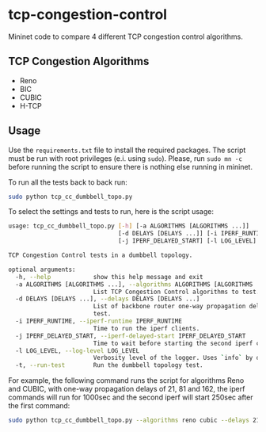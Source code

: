 tcp-congestion-control
======================

Mininet code to compare 4 different TCP congestion control algorithms.

TCP Congestion Algorithms
-------------------------

* Reno
* BIC
* CUBIC
* H-TCP


Usage
-----

Use the `requirements.txt` file to install the required packages. The script must be run with root privileges (e.i.
using `sudo`). Please, run `sudo mn -c` before running the script to ensure there is nothing else running in mininet.

To run all the tests back to back run:

```bash
sudo python tcp_cc_dumbbell_topo.py
```

To select the settings and tests to run, here is the script usage:

```bash
usage: tcp_cc_dumbbell_topo.py [-h] [-a ALGORITHMS [ALGORITHMS ...]]
                               [-d DELAYS [DELAYS ...]] [-i IPERF_RUNTIME]
                               [-j IPERF_DELAYED_START] [-l LOG_LEVEL] [-t]

TCP Congestion Control tests in a dumbbell topology.

optional arguments:
  -h, --help            show this help message and exit
  -a ALGORITHMS [ALGORITHMS ...], --algorithms ALGORITHMS [ALGORITHMS ...]
                        List TCP Congestion Control algorithms to test.
  -d DELAYS [DELAYS ...], --delays DELAYS [DELAYS ...]
                        List of backbone router one-way propagation delays to
                        test.
  -i IPERF_RUNTIME, --iperf-runtime IPERF_RUNTIME
                        Time to run the iperf clients.
  -j IPERF_DELAYED_START, --iperf-delayed-start IPERF_DELAYED_START
                        Time to wait before starting the second iperf client.
  -l LOG_LEVEL, --log-level LOG_LEVEL
                        Verbosity level of the logger. Uses `info` by default.
  -t, --run-test        Run the dumbbell topology test.
```

For example, the following command runs the script for algorithms Reno and CUBIC, with one-way propagation delays of 21,
81 and 162, the iperf commands will run for 1000sec and the second iperf will start 250sec after the first command:

```bash
sudo python tcp_cc_dumbbell_topo.py --algorithms reno cubic --delays 21 81 162 --iperf-runtime 1000 --iperf-delayed-start 250
```
